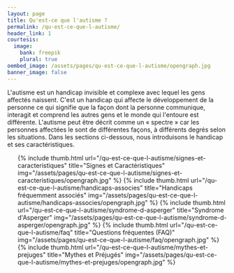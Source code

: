 ```yaml
---
layout: page
title: Qu'est-ce que l'autisme ?
permalink: /qu-est-ce-que-l-autisme/
header_link: 1
courtesis:
  image:
    bank: freepik
    plural: true
oembed_image: /assets/pages/qu-est-ce-que-l-autisme/opengraph.jpg
banner_image: false
---
```


L'autisme est un handicap invisible et complexe avec lequel les gens affectés naissent.
C'est un handicap qui affecte le développement de la personne ce qui signifie que la façon dont la personne communique, interagit et comprend les autres gens et le monde qui l'entoure est différente.
L'autisme peut être décrit comme un «&nbsp;spectre&nbsp;» car les personnes affectées le sont de différentes façons, à différents degrés selon les situations.
Dans les sections ci-dessous, nous introduisons le handicap et ses caractéristiques.

<ul class="thumb">
 {% include thumb.html url="/qu-est-ce-que-l-autisme/signes-et-caracteristiques" title="Signes et Caractéristiques" img="/assets/pages/qu-est-ce-que-l-autisme/signes-et-caracteristiques/opengraph.jpg" %}
 {% include thumb.html url="/qu-est-ce-que-l-autisme/handicaps-associes" title="Handicaps fréquemment associés" img="/assets/pages/qu-est-ce-que-l-autisme/handicaps-associes/opengraph.jpg" %}
 {% include thumb.html url="/qu-est-ce-que-l-autisme/syndrome-d-asperger" title="Syndrome d'Asperger" img="/assets/pages/qu-est-ce-que-l-autisme/syndrome-d-asperger/opengraph.jpg" %}
 {% include thumb.html url="/qu-est-ce-que-l-autisme/faq" title="Questions fréquentes (FAQ)" img="/assets/pages/qu-est-ce-que-l-autisme/faq/opengraph.jpg" %}
 {% include thumb.html url="/qu-est-ce-que-l-autisme/mythes-et-prejuges" title="Mythes et Préjugés" img="/assets/pages/qu-est-ce-que-l-autisme/mythes-et-prejuges/opengraph.jpg" %}
</ul>

